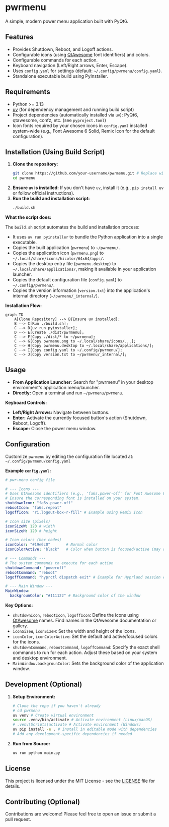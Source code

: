 # pwrmenu

A simple, modern power menu application built with PyQt6.

## Features

*   Provides Shutdown, Reboot, and Logoff actions.
*   Configurable icons (using [QtAwesome](https://github.com/spyder-ide/qtawesome) font identifiers) and colors.
*   Configurable commands for each action.
*   Keyboard navigation (Left/Right arrows, Enter, Escape).
*   Uses `config.yaml` for settings (default: `~/.config/pwrmenu/config.yaml`).
*   Standalone executable build using PyInstaller.

## Requirements

*   Python >= 3.13
*   [uv](https://github.com/astral-sh/uv) (for dependency management and running build script)
*   Project dependencies (automatically installed via `uv`): PyQt6, qtawesome, confz, etc. (see `pyproject.toml`)
*   Icon fonts required by your chosen icons in `config.yaml` installed system-wide (e.g., Font Awesome 6 Solid, Remix Icon for the default configuration).

## Installation (Using Build Script)

1.  **Clone the repository:**
    ```bash
    git clone https://github.com/your-username/pwrmenu.git # Replace with actual URL
    cd pwrmenu
    ```
2.  **Ensure `uv` is installed:**
    If you don't have `uv`, install it (e.g., `pip install uv` or follow official instructions).
3.  **Run the build and installation script:**
    ```bash
    ./build.sh
    ```

**What the script does:**

The `build.sh` script automates the build and installation process:

*   It uses `uv run pyinstaller` to bundle the Python application into a single executable.
*   Copies the built application (`pwrmenu`) to `~/pwrmenu/`.
*   Copies the application icon (`pwrmenu.png`) to `~/.local/share/icons/hicolor/64x64/apps/`.
*   Copies the desktop entry file (`pwrmenu.desktop`) to `~/.local/share/applications/`, making it available in your application launcher.
*   Copies the default configuration file (`config.yaml`) to `~/.config/pwrmenu/`.
*   Copies the version information (`version.txt`) into the application's internal directory (`~/pwrmenu/_internal/`).

**Installation Flow:**

```mermaid
graph TD
    A[Clone Repository] --> B{Ensure uv installed};
    B --> C[Run ./build.sh];
    C --> D[uv run pyinstaller];
    D --> E[Create ./dist/pwrmenu];
    C --> F[Copy ./dist/* to ~/pwrmenu];
    C --> G[Copy pwrmenu.png to ~/.local/share/icons/...];
    C --> H[Copy pwrmenu.desktop to ~/.local/share/applications/];
    C --> I[Copy config.yaml to ~/.config/pwrmenu/];
    C --> J[Copy version.txt to ~/pwrmenu/_internal/];
```

## Usage

*   **From Application Launcher:** Search for "pwrmenu" in your desktop environment's application menu/launcher.
*   **Directly:** Open a terminal and run `~/pwrmenu/pwrmenu`.

**Keyboard Controls:**

*   **Left/Right Arrows:** Navigate between buttons.
*   **Enter:** Activate the currently focused button's action (Shutdown, Reboot, Logoff).
*   **Escape:** Close the power menu window.

## Configuration

Customize `pwrmenu` by editing the configuration file located at: `~/.config/pwrmenu/config.yaml`

**Example `config.yaml`:**

```yaml
# pwr-menu config file

# --- Icons ---
# Uses QtAwesome identifiers (e.g., 'fa6s.power-off' for Font Awesome 6 Solid)
# Ensure the corresponding font is installed on your system.
shutdownIcon: "fa6s.power-off"
rebootIcon: "fa6s.repeat"
logoffIcon: "ri.logout-box-r-fill" # Example using Remix Icon

# Icon size (pixels)
iconSizeW: 120 # width
iconSizeH: 120 # height

# Icon colors (hex codes)
iconColor: "#19e6c0"       # Normal color
iconColorActive: "black"   # Color when button is focused/active (may depend on theme)

# --- Commands ---
# The system commands to execute for each action
shutdownCommand: "poweroff"
rebootCommand: "reboot"
logoffCommand: "hyprctl dispatch exit" # Example for Hyprland session exit

# --- Main Window ---
MainWindow:
  backgrounColor: "#111122" # Background color of the window
```

**Key Options:**

*   `shutdownIcon`, `rebootIcon`, `logoffIcon`: Define the icons using [QtAwesome](https://github.com/spyder-ide/qtawesome) names. Find names in the QtAwesome documentation or gallery.
*   `iconSizeW`, `iconSizeH`: Set the width and height of the icons.
*   `iconColor`, `iconColorActive`: Set the default and active/focused colors for the icons.
*   `shutdownCommand`, `rebootCommand`, `logoffCommand`: Specify the exact shell commands to run for each action. Adjust these based on your system and desktop environment.
*   `MainWindow.backgrounColor`: Sets the background color of the application window.

## Development (Optional)

1.  **Setup Environment:**
    ```bash
    # Clone the repo if you haven't already
    # cd pwrmenu
    uv venv # Create virtual environment
    source .venv/bin/activate # Activate environment (Linux/macOS)
    # .venv\Scripts\activate # Activate environment (Windows)
    uv pip install -e . # Install in editable mode with dependencies
    # Add any development-specific dependencies if needed
    ```
2.  **Run from Source:**
    ```bash
    uv run python main.py
    ```

## License

This project is licensed under the MIT License - see the [LICENSE](LICENSE) file for details.

## Contributing (Optional)

Contributions are welcome! Please feel free to open an issue or submit a pull request.